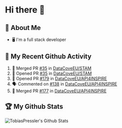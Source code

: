 # Hi there 👋

<!--
**TobiasPressler/TobiasPressler** is a ✨ _special_ ✨ repository because its `README.md` (this file) appears on your GitHub profile.

Here are some ideas to get you started:

- 🔭 I’m currently working on ...
- 🌱 I’m currently learning ...
- 👯 I’m looking to collaborate on ...
- 🤔 I’m looking for help with ...
- 💬 Ask me about ...
- 📫 How to reach me: ...
- 😄 Pronouns: ...
- ⚡ Fun fact: ...
-->

## :book: About Me
- 🖥 I'm a full stack developer

## 🔔 My Recent Github Activity
<!--START_SECTION:activity-->
1. 🎉 Merged PR [#35](https://github.com/DataCoveEU/STAM/pull/35) in [DataCoveEU/STAM](https://github.com/DataCoveEU/STAM)
2. 💪 Opened PR [#35](https://github.com/DataCoveEU/STAM/pull/35) in [DataCoveEU/STAM](https://github.com/DataCoveEU/STAM)
3. 💪 Opened PR [#179](https://github.com/DataCoveEU/API4INSPIRE/pull/179) in [DataCoveEU/API4INSPIRE](https://github.com/DataCoveEU/API4INSPIRE)
4. 🗣 Commented on [#138](https://github.com/DataCoveEU/API4INSPIRE/issues/138) in [DataCoveEU/API4INSPIRE](https://github.com/DataCoveEU/API4INSPIRE)
5. 🎉 Merged PR [#177](https://github.com/DataCoveEU/API4INSPIRE/pull/177) in [DataCoveEU/API4INSPIRE](https://github.com/DataCoveEU/API4INSPIRE)
<!--END_SECTION:activity-->

## :trophy: My Github Stats

<img align="left" alt="TobiasPressler's Github Stats" src="https://github-readme-stats.codestackr.vercel.app/api?username=TobiasPressler&show_icons=true&hide_border=true" />
